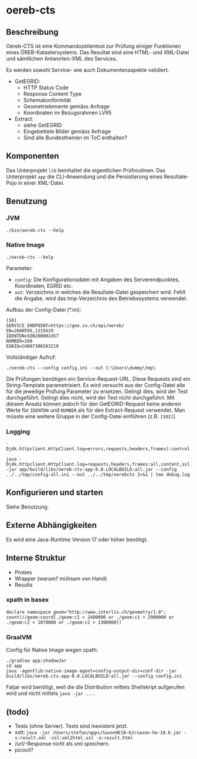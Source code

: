 # oereb-cts

## Beschreibung

Oereb-CTS ist eine Kommandozeilentool zur Prüfung einiger Funktionen eines ÖREB-Katastersystems. Das Resultat sind eine HTML- und XML-Datei und sämtlichen Antworten-XML des Services.

Es werden sowohl Service- wie auch Dokumentenaspekte validiert.

- GetEGRID:
  * HTTP Status Code
  * Response Content Type
  * Schemakonformität
  * Geometrielemente gemäss Anfrage
  * Koordinaten im Bezugsrahmen LV95
- Extract:
  * siehe GetEGRID
  * Eingebettete Bilder gemäss Anfrage
  * Sind alle Bundesthemen im ToC enthalten?

## Komponenten

Das Unterprojekt `lib` beinhaltet die eigentlichen Prüfroutinen. Das Unterprojekt `app` die CLI-Anwendung und die Persistierung eines Resultate-Pojo in einer XML-Datei.

## Benutzung

### JVM

```
./bin/oereb-cts --help
```

### Native Image

```
./oereb-cts --help
```

Parameter:

- `config`: Die Konfigurationsdatei mit Angaben des Serverendpunktes, Koordinaten, EGRID etc.
- `out`: Verzeichnis in welches die Resultate-Datei gespeichert wird. Fehlt die Angabe, wird das tmp-Verzeichnis des Betriebssystems verwendet.

Aufbau der Config-Datei (*.ini):

```
[SO]
SERVICE_ENDPOINT=https://geo.so.ch/api/oereb/
EN=2600595,1215629
IDENTDN=SO0200002457
NUMBER=168
EGRID=CH807306583219
```

Vollständiger Aufruf:

```
./oereb-cts --config config.ini --out C:\Users\dummy\tmp\
```


Die Prüfungen benötigen ein Service-Request-URL. Diese Requests sind ein String-Template  parametrisiert. Es wird versucht aus der Config-Datei alle für die jeweilige Prüfung Parameter zu ersetzen. Gelingt dies, wird der Test durchgeführt. Gelingt dies nicht, wird der Test nicht durchgeführt. Mit diesem Ansatz können jedoch für den GetEGRID-Request keine anderen Werte für `IDENTDN` und `NUMBER` als für den Extract-Request verwendet. Man müsste eine weitere Gruppe in der Config-Datei einführen (z.B. `[SO2]`).

### Logging

```
-Djdk.httpclient.HttpClient.log=errors,requests,headers,frames[:control:data:window:all],content,ssl,trace,channel,all
```

```
java -Djdk.httpclient.HttpClient.log=requests,headers,frames:all,content,ssl,trace,channel,all -jar app/build/libs/oereb-cts-app-0.0.LOCALBUILD-all.jar --config ../../tmp/config-all.ini --out ../../tmp/oerebcts 2>&1 | tee debug.log
```

## Konfigurieren und starten

Siehe Benutzung.

## Externe Abhängigkeiten

Es wird eine Java-Runtime Version 17 oder höher benötigt.

## Interne Struktur

- Probes
- Wrapper (warum? mühsam von Hand)
- Results

### xpath in basex

```
declare namespace geom="http://www.interlis.ch/geometry/1.0";
count(//geom:coord[./geom:c1 < 2400000 or ./geom:c1 > 2900000 or ./geom:c2 < 1070000 or ./geom:c2 > 1300000])
```


### GraalVM

Config für Native Image wegen xpath:

```
./gradlew app:shadowJar
cd app
java -agentlib:native-image-agent=config-output-dir=conf-dir -jar build/libs/oereb-cts-app-0.0.LOCALBUILD-all.jar --config config.ini
```

Fatjar wird benötigt, weil die die Distribution mittels Shellskript aufgerufen wird und nicht mittels `java -jar ...`.

## (todo)
- Tests (ohne Server). Tests sind inexistent jetzt.
- xslt: `java -jar /Users/stefan/apps/SaxonHE10-6J/saxon-he-10.6.jar -s:result.xml -xsl:xml2html.xsl -o:result.html`
- /url/-Response nicht als xml speichern.
- picocli?

